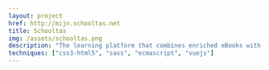 ```yaml
---
layout: project
href: http://mijn.schooltas.net
title: Schooltas
img: /assets/schooltas.png
description: "The learning platform that combines enriched eBooks with social & collaborative learning tools. A web application with a shared interface for schoolchildren, teachers and book editors that enables entirely digital learning environment: reading, writing, making notes and drawings, reviewing homework, playing games like wordweb and enriching book content with interactive elements (video, photo, game, etc). \n Techniques used: html5, css3 / scss, javascript / vue.js"
techniques: ["css3-html5", "sass", "ecmascript", "vuejs"]
---
```

